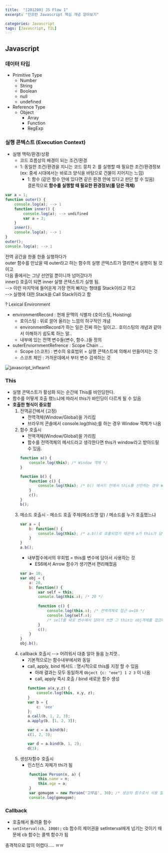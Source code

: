 ```yaml
---
title:  "[201208] JS Flow 1"
excerpt: "인프런 Javascript 핵심 개념 알아보기"

categories: Javascript
tags: [Javascript, TIL]
---
```


## Javascript

### 데이터 타입
* Primitive Type
	* Number
	* String
	* Boolean
	* null
	* undefined
* Reference Type
	* Object
		* Array
		* Function
		* RegExp

### 실행 콘텍스트 (Execution Context)
* 실행 맥락/환경/상황
	* 코드 흐름상의 배경이 되는 조건/환경 
	*  1: 동일한 조건/환경을 지니는 코드 뭉치 2: 를 실행할 때 필요한 조건/환경정보  (ex: 중세 시대에서는 바로크 양식을 바탕으로 건물이 지어지는 느낌)
		* 1: 함수 (같은 함수 안에 있다면 같은 환경 안에 있다고 판단 할 수 있음)  
	결론적으로 __함수를 실행할 때 필요한 환경정보(를 담은 객체)__ 

``` javascript
var a = 1;
function outer() {
	console.log(a); --> 1
	function inner() {
		console.log(a); --> undifined
		var a = 3;
	}
	inner();
	console.log(a); --> 1
}
outer();
console.log(a); --> 1
```
전역 공간을 한줄 한줄 실행하다가  
outer 함수를 만났을 때 outer라고 하는 함수의 실행 콘텍스트가 열리면서 실행이 될 것이고   
다음 줄에서는 그냥 선언일 뿐이니까 넘어갔다가   
inner() 호출이 되면 inner 실행 콘텍스트가 실행 됨.   
--> 이런 마지막에 들어온게 가장 먼저 빠지는 형태를 Stack이라고 하고  
--> 실행에 대한 Stack을 Call Stack이라고 함   

?
Lexical Environment
* environmentRecord : 현재 문맥의 식별자 (호이스팅, Hoisting)
	* 호이스팅 : 위로 끌어 올리는 느낌의 허구적인 개념 
	* environmentRecord가 하는 일은 진짜 하는 일이고.. 호이스팅의 개념과 같아서 이해하기 쉽도록 하는 말..
	* 내부에 있는 전역 변수들(변수, 함수..)들 정의   
* outerEnviornmentRefrence : Scope Chain ... 
	* Scope (스코프) : 변수의 유효범위 = 실행 콘텍스트에 의해서 만들어지는 것 
	* 스코프 체인 : 가까운데에서 부터 변수 검색하는 것   

![javascript_inflearn1](https://user-images.githubusercontent.com/53928609/101504458-9580a800-39b6-11eb-9f6a-0f17a43e7ceb.jpg)

### This
* 실행 콘텍스트가 활성화 되는 순간에 This를 바인딩한다. 
* 함수를 어떻게 호출 했느냐에 따라서 this가 바인딩이 다르게 될 수 있음
* __호출한 형식이 중요함__
	1. 전역공간에서 (고정) 
		* 전역객체(Window/Global)을 가리킴 
		* 브라우저 콘솔에서 console.log(this);를 하는 경우 Window 객체가 나옴 
	2. 함수 호출시
		* 전역객체(Window/Global)을 가리킴
		* 함수를 전역객체의 메서드라고 생각한다면 this가 window라고 받아드릴 수 있음.
		``` javascript
		function a() {
			console.log(this); /* Window 객체 */
		} 

		function b() {
			function c() {
				console.log(this); /* b() 메서드 안에서 this를 선언하는 경우 Window 객체 */
			}
			c();
		}
		b(); 
		```
	3. 메소드 호출시 - 메소드 호출 주체(메소드명 앞) / 메소드를 누가 호출했느냐
		``` javascript
		var a = {
			b: function() {
				console.log(this); /* a.b()로 호출되었기 때문에 a가 this가 딤*/
			}
		}
		a.b(); 
		```
		* 내부함수에서의 우회법 = this를 변수에 담아서 사용하는 것
			* ES6에서 Arrow 함수가 생기면서 편리해졌음
		``` javascript
		var a= 10;
		var obj = {
			a: 20,
			b: function() {
				var self = this;
				console.log(this.a); /* 20 */
				
				function c() {
					console.log(this.a); /* 전역객체로 접근 a=10 */
					console.log(self.a); 
					/* self를 따로 변수에서 담아서 쓰면 그 this는 obj객체를 접근하게 됨으로 a=20이라는 결과를 얻을 수 있음 */
				}
				c();
			}
		}
		obj.b(); 
		```
	4. callback 호출시 --> 어려워서 대충 알아 들음 눈치껏.. 
		* 기본적으로는 함수내부에서와 동일
		* call, apply, bind 메서드 : 명시적으로 this를 지정 할 수 있음 
			* 아래 결과는 모두 동일하게 `Object {c: "eee"} 1 2 3` 이 나옴
			* call, apply 즉시 호출 / bind 새로운 함수 생성 
			``` javascript
			function a(x,y,z) {
				console.log(this, x,y, z);
			}
			var b = {
				c: 'eee'
			};
			a.call(b, 1, 2, 3);
			a.apply(b, [1, 2, 3]);
			
			var c = a.bind(b);
			c(1, 2, 3);
			
			var d = a.bind(b, 1, 2);
			d(3);
			```
	5. 생성자함수 호출시
		* 인스턴스 자체가 thi가 됨
		``` javascript
			function Person(n, a) {
				this.name = n;
				this.age = a;
			}
			var gomugom = new Person('고무곰', 30); /* 생상자 함수로서 사용 할 때는 인스턴스 자체(Person)가 객체가 되서 '고무곰', 30이라는 값을 가진 객체가 생성 */
			console.log(gomugom); 
		```
### Callback 
* 호출해서 돌려줄 함수
* `setInterval(cb, 1000);` cb 함수의 제어권을 setInterval에게 넘기는 것이기 때문에 cb 함수는 콜백 함수가 됨


충격적으로 많이 어렵다.....
ㅠㅠ
